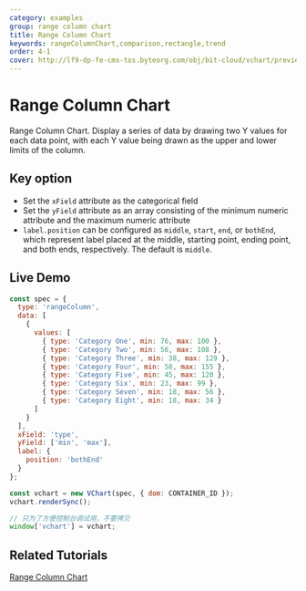 ```yaml
---
category: examples
group: range column chart
title: Range Column Chart
keywords: rangeColumnChart,comparison,rectangle,trend
order: 4-1
cover: http://lf9-dp-fe-cms-tos.byteorg.com/obj/bit-cloud/vchart/preview/range-column-chart/range-column.png
---
```


# Range Column Chart

Range Column Chart. Display a series of data by drawing two Y values for each data point, with each Y value being drawn as the upper and lower limits of the column.

## Key option

- Set the `xField` attribute as the categorical field
- Set the `yField` attribute as an array consisting of the minimum numeric attribute and the maximum numeric attribute
- `label.position` can be configured as `middle`, `start`, `end`, or `bothEnd`, which represent label placed at the middle, starting point, ending point, and both ends, respectively. The default is `middle`.

## Live Demo

```javascript livedemo
const spec = {
  type: 'rangeColumn',
  data: [
    {
      values: [
        { type: 'Category One', min: 76, max: 100 },
        { type: 'Category Two', min: 56, max: 108 },
        { type: 'Category Three', min: 38, max: 129 },
        { type: 'Category Four', min: 58, max: 155 },
        { type: 'Category Five', min: 45, max: 120 },
        { type: 'Category Six', min: 23, max: 99 },
        { type: 'Category Seven', min: 18, max: 56 },
        { type: 'Category Eight', min: 18, max: 34 }
      ]
    }
  ],
  xField: 'type',
  yField: ['min', 'max'],
  label: {
    position: 'bothEnd'
  }
};

const vchart = new VChart(spec, { dom: CONTAINER_ID });
vchart.renderSync();

// 只为了方便控制台调试用，不要拷贝
window['vchart'] = vchart;
```

## Related Tutorials

[Range Column Chart](link)
